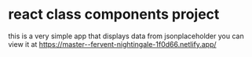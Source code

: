 # react class components project

this is a very simple app that displays data from jsonplaceholder
you can view it at https://master--fervent-nightingale-1f0d66.netlify.app/


